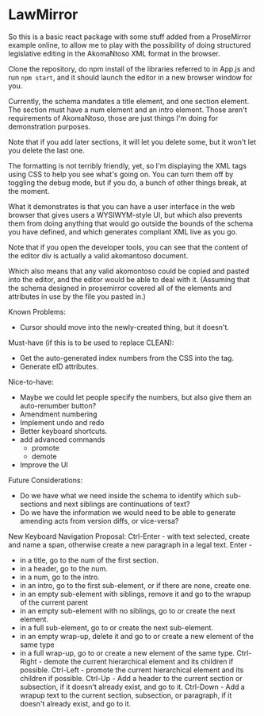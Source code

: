 # LawMirror

So this is a basic react package with some stuff added from a ProseMirror example online, to allow me to play
with the possibility of doing structured legislative editing in the AkomaNtoso XML format in the browser.

Clone the repository, do npm install of the libraries referred to in App.js and run `npm start`, and it should launch the editor in a new browser window for you.

Currently, the schema mandates a title element, and one section element. The section must have a num element and an intro element.
Those aren't requirements of AkomaNtoso, those are just things I'm doing for demonstration purposes.

Note that if you add later sections, it will let you delete some, but
it won't let you delete the last one.

The formatting is not terribly friendly, yet, so I'm displaying the XML tags using CSS to help you see what's going on. You can turn them off
by toggling the debug mode, but if you do, a bunch of other things break, at the moment.

What it demonstrates is that you can have a user interface in the web browser that gives users a WYSIWYM-style
UI, but which also prevents them from doing anything that would go outside the bounds of the schema you have defined,
and which generates compliant XML live as you go.

Note that if you open the developer tools, you can see that the content of the editor div is actually a valid akomantoso document.

Which also means that any valid akomontoso could be copied and pasted into the editor, and the editor would be able to deal with it.
(Assuming that the schema designed in prosemirror covered all of the elements and attributes in use by the file you pasted in.)

Known Problems:
* Cursor should move into the newly-created thing, but it doesn't.

Must-have (if this is to be used to replace CLEAN):
* Get the auto-generated index numbers from the CSS into the <num> tag.
* Generate eID attributes.

Nice-to-have:
* Maybe we could let people specify the numbers, but also give them an auto-renumber button?
* Amendment numbering
* Implement undo and redo
* Better keyboard shortcuts.
* add advanced commands
  * promote
  * demote
* Improve the UI

Future Considerations:
* Do we have what we need inside the schema to identify which sub-sections and next siblings are continuations of text?
* Do we have the information we would need to be able to generate amending acts from version diffs, or vice-versa?

New Keyboard Navigation Proposal:
Ctrl-Enter - with text selected, create and name a span, otherwise create a new paragraph in a legal text.
Enter -
  - in a title, go to the num of the first section.
  - in a header, go to the num.
  - in a num, go to the intro.
  - in an intro, go to the first sub-element, or if there are none, create one.
  - in an empty sub-element with siblings, remove it and go to the wrapup of the current parent
  - in an empty sub-element with no siblings, go to or create the next element.
  - in a full sub-element, go to or create the next sub-element.
  - in an empty wrap-up, delete it and go to or create a new element of the same type
  - in a full wrap-up, go to or create a new element of the same type.
Ctrl-Right - demote the current hierarchical element and its children if possible.
Ctrl-Left - promote the current hierarchical element and its children if possible.
Ctrl-Up - Add a header to the current section or subsection, if it doesn't already exist, and go to it.
Ctrl-Down - Add a wrapup text to the current section, subsection, or paragraph, if it doesn't already exist, and go to it.
